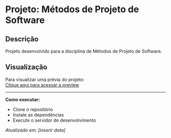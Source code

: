 # Projeto: Métodos de Projeto de Software

## Descrição
Projeto desenvolvido para a disciplina de Métodos de Projeto de Software.

## Visualização
Para visualizar uma prévia do projeto:  
[Clique aqui para acessar a preview](https://sexyp1nky.github.io/Projeto-Metodos-de-Projeto-de-Software/)

---

**Como executar:**
- Clone o repositório
- Instale as dependências
- Execute o servidor de desenvolvimento

*Atualizado em: [inserir data]*
